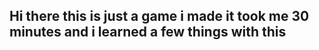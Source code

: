 ## Hi there this is just a game i made it took me 30 minutes and i learned a few things with this   